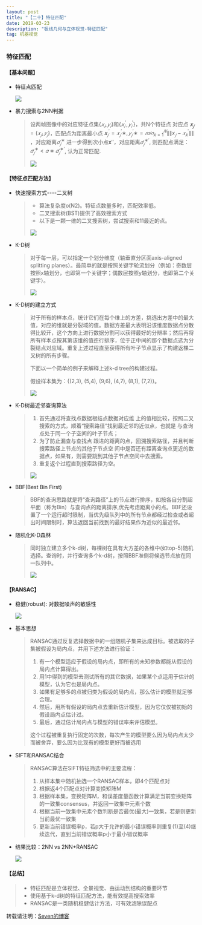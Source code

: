 ```yaml
---
layout: post
title: "【二十】特征匹配"
date: 2019-03-23
description: "极线几何与立体视觉-特征匹配"
tag: 机器视觉
---
```

### 特征匹配

#### 【基本问题】

- 特征点匹配

  ![](https://eveseven.oss-cn-shanghai.aliyuncs.com/20190302143508.png)

- 暴力搜索与2NN判据

  > 设两帧图像中的对应特征点集$\{𝑥_𝑖,𝑦_𝑖\}$和$\{𝑥_𝑖^′,𝑦_𝑖^′\}$，共N个特征点 对应点 $𝐱_𝒋=(𝑥_𝑗,𝑦_𝑗)$，匹配点为距离最小点 $𝐱_𝑗^′=𝑥_𝑗^′∗,𝑦_𝑗^′∗=𝑚𝑖𝑛_{𝑘=1}^𝑁\|\|x_𝑗−𝑥_𝑘^′\|\|$ ，对应距离$𝑑_𝑗^∗$ 进一步得到次小点𝐱′′，对应距离$𝑑_𝑗^{∗′}$, 则匹配点满足：$𝑑_𝑗^∗<𝛼∗𝑑_𝑗^{∗′}$, 认为正常匹配.
  >
  > ![](https://eveseven.oss-cn-shanghai.aliyuncs.com/20190302144003.png)

#### 【特征点匹配方法】

- 快速搜索方式----二叉树

  > - 算法复杂度o(N2)。特征点数量多时，匹配效率低。
  > - 二叉搜索树(BST)提供了高效搜索方式
  > - 以下是一颗一维的二叉搜索树，尝试搜索和11最近的点。
  >
  > ![](https://eveseven.oss-cn-shanghai.aliyuncs.com/20190302144354.png)

- K-D树

  > 对于每一层，可以指定一个划分维度（轴垂直分区面axis-aligned splitting planes）。最简单的就是按照关键字轮流划分（例如：奇数层按照x轴划分，也即第一个关键字；偶数层按照y轴划分，也即第二个关键字）。
  >
  > ![](https://eveseven.oss-cn-shanghai.aliyuncs.com/20190302144540.png)

- K-D树的建立方式

  > 对于所有的样本点，统计它们在每个维上的方差，挑选出方差中的最大值，对应的维就是分裂域的值。数据方差最大表明沿该维度数据点分散得比较开，这个方向上进行数据分割可以获得最好的分辨率；然后再将所有样本点按其第该维的值迕行排序，位于正中间的那个数据点选为分裂结点对应域。重复上述过程直至获得所有叶子节点显示了构建返棵二叉树的所有步骤。
  >
  > 下面以一个简单的例子来解释上述k-d tree的构建过程。
  >
  > 假设样本集为：{(2,3), (5,4), (9,6), (4,7), (8,1), (7,2)}。
  >
  > ![](https://eveseven.oss-cn-shanghai.aliyuncs.com/20190302144826.png)

- K-D树最近邻查询算法

  > 1. 首先通过将查找点数据根结点数据对应维 上的值相比较，按照二叉搜索的方式，顺着“搜索路径”找到最近邻的近似点，也就是 与查询点处于同一个子空间的叶子节点；
  > 2. 为了防止漏查与查找点 跟进的距离的点，回溯搜索路径，并且判断搜索路径上节点的其他子节点空 间中是否还有距离查询点更近的数据点，如果有，则需要跳到其他子节点空间中去搜索。
  > 3. 重复返个过程直到搜索路径为空。
  >
  > ![](https://eveseven.oss-cn-shanghai.aliyuncs.com/20190302145139.png)

- BBF(Best Bin First)

  > ​	BBF的查询思路就是将“查询路径”上的节点进行排序，如按各自分割超平面（称为Bin）与查询点的距离排序,优先考虑距离小的点。BBF还设置了一个运行超时限制，当优先级队列中的所有节点都经过检查或者超出时间限制时，算法返回当前找到的最好结果作为近似的最近邻。

- 随机化K-D森林

  > 同时独立建立多个k-d树，每棵树在具有大方差的各维中(如top-5)随机选择。查询时，并行查询多个k-d树，按照BBF准侧将候选节点放在同一队列中。
  >
  > ![](https://eveseven.oss-cn-shanghai.aliyuncs.com/20190302145410.png)

#### 【RANSAC】

- 稳健(robust): 对数据噪声的敏感性

  ![](https://eveseven.oss-cn-shanghai.aliyuncs.com/20190302145622.png)

- 基本思想

  > RANSAC通过反复选择数据中的一组随机子集来达成目标。被选取的子集被假设为局内点，并用下述方法进行验证：
  >
  > 1. 有一个模型适应于假设的局内点，即所有的未知参数都能从假设的局内点计算得出。 
  > 2. 用1中得到的模型去测试所有的其它数据，如果某个点适用于估计的模型，认为它也是局内点。 
  > 3. 如果有足够多的点被归类为假设的局内点，那么估计的模型就足够合理。 
  > 4. 然后，用所有假设的局内点去重新估计模型，因为它仅仅被初始的假设局内点估计过。 
  > 5. 最后，通过估计局内点与模型的错误率来评估模型。 
  >
  > 这个过程被重复执行固定的次数，每次产生的模型要么因为局内点太少而被舍弃，要么因为比现有的模型更好而被选用

- SIFT和RANSAC结合

  > RANSAC算法在SIFT特征筛选中的主要流程：
  >
  > 1. 从样本集中随机抽选一个RANSAC样本，即4个匹配点对
  > 2. 根据返4个匹配点对计算变换矩阵M
  > 3. 根据样本集，变换矩阵M，和误差度量函数计算满足当前变换矩阵的一致集consensus，并返回一致集中元素个数
  > 4. 根据当前一致集中元素个数判断是否最优(最大)一致集，若是则更新当前最优一致集
  > 5. 更新当前错误概率p，若p大于允许的最小错误概率则重复(1)至(4)继续迭代，直到当前错误概率p小于最小错误概率

- 结果比较：2NN vs 2NN+RANSAC

  ![](https://eveseven.oss-cn-shanghai.aliyuncs.com/20190302150106.png)

#### 【总结】

> - 特征匹配是立体视觉、全景视觉、由运动到结构的重要环节
> - 使用基于k-d树的特征匹配方法，能有效提高搜索效率
> - RANSAC是一类随机稳健估计方法，可有效滤除误配点




转载请注明：[Seven的博客](http://sevenold.github.io)